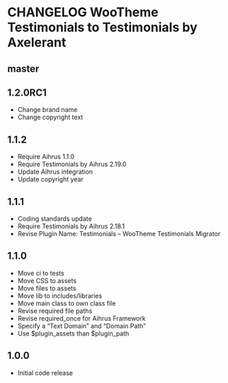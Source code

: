 # CHANGELOG WooTheme Testimonials to Testimonials by Axelerant

## master

## 1.2.0RC1
* Change brand name
* Change copyright text

## 1.1.2
* Require Aihrus 1.1.0
* Require Testimonials by Aihrus 2.19.0
* Update Aihrus integration
* Update copyright year

## 1.1.1
* Coding standards update
* Require Testimonials by Aihrus 2.18.1
* Revise Plugin Name: Testimonials – WooTheme Testimonials Migrator

## 1.1.0
* Move ci to tests
* Move CSS to assets
* Move files to assets
* Move lib to includes/libraries
* Move main class to own class file
* Revise required file paths
* Revise required_once for Aihrus Framework
* Specify a “Text Domain” and “Domain Path”
* Use $plugin_assets than $plugin_path

## 1.0.0
* Initial code release 